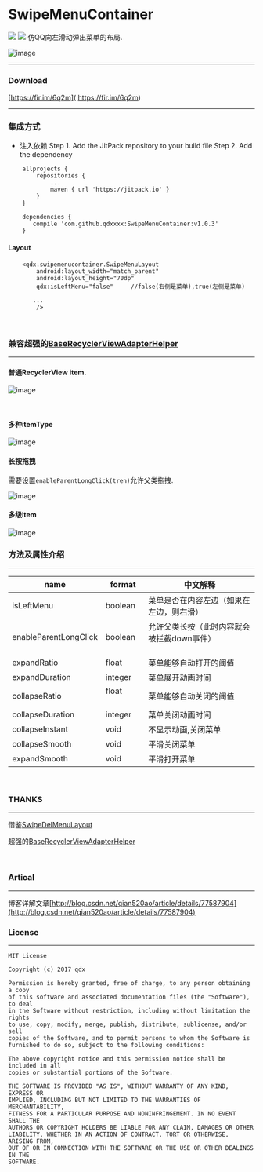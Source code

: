 # SwipeMenuContainer
[![](https://www.jitpack.io/v/qdxxxx/SwipeMenuContainer.svg)](https://www.jitpack.io/#qdxxxx/SwipeMenuContainer)
[![](https://badge.juejin.im/entry/59a97b39f265da24722fe004/likes.svg?style=flat)](https://juejin.im/user/57028e8f2e958a0059237a6b)
仿QQ向左滑动弹出菜单的布局.

 ![image](https://github.com/qdxxxx/SwipeMenuContainer/blob/master/appGif/demo.gif)
 
  ---
 ### Download
 [https://fir.im/6q2m]( https://fir.im/6q2m)
 
  ---
### 集成方式

 - 注入依赖
 Step 1. Add the JitPack repository to your build file
 Step 2. Add the dependency
```
	allprojects {
		repositories {
			...
			maven { url 'https://jitpack.io' }
		}
	}
```
```
	dependencies {
 	   compile 'com.github.qdxxxx:SwipeMenuContainer:v1.0.3'
	}
```

#### Layout
```
    <qdx.swipemenucontainer.SwipeMenuLayout
        android:layout_width="match_parent"
        android:layout_height="70dp"
        qdx:isLeftMenu="false"     //false(右侧是菜单),true(左侧是菜单)    
       ...
        />
```
<br/>

### 兼容超强的[BaseRecyclerViewAdapterHelper]( https://github.com/CymChad/BaseRecyclerViewAdapterHelper)
---

#### 普通RecyclerView item.
 ![image](https://github.com/qdxxxx/SwipeMenuContainer/blob/master/appGif/normal.gif)
 
 <br/>
 
#### 多种itemType
![image](https://github.com/qdxxxx/SwipeMenuContainer/blob/master/appGif/mulit.gif)
<br/>
  
#### 长按拖拽
需要设置```enableParentLongClick(tren)```允许父类拖拽.

![image](https://github.com/qdxxxx/SwipeMenuContainer/blob/master/appGif/drag.gif)
<br/>
   
#### 多级item
![image](https://github.com/qdxxxx/SwipeMenuContainer/blob/master/appGif/expandable.gif)
 <br/>
 

### 方法及属性介绍
---

name                   | format                  |中文解释
----                   |------                   |----
isLeftMenu             | boolean  		 |菜单是否在内容左边（如果在左边，则右滑）
enableParentLongClick  | boolean    		 |允许父类长按（此时内容就会被拦截down事件）                     
expandRatio            | float   		 |菜单能够自动打开的阈值
expandDuration 	       | integer     		 |菜单展开动画时间
collapseRatio          | float	      	         |菜单能够自动关闭的阈值
collapseDuration       | integer 		 |菜单关闭动画时间
collapseInstant	       | void                    |不显示动画,关闭菜单
collapseSmooth	       | void                    |平滑关闭菜单
expandSmooth	       | void                    |平滑打开菜单
<br/>


### THANKS
---
  借鉴[SwipeDelMenuLayout]( https://github.com/mcxtzhang/SwipeDelMenuLayout)
  
  超强的[BaseRecyclerViewAdapterHelper]( https://github.com/CymChad/BaseRecyclerViewAdapterHelper)


<br/>

### Artical
---

博客详解文章[http://blog.csdn.net/qian520ao/article/details/77587904](http://blog.csdn.net/qian520ao/article/details/77587904)



###  License
---

```
MIT License

Copyright (c) 2017 qdx

Permission is hereby granted, free of charge, to any person obtaining a copy
of this software and associated documentation files (the "Software"), to deal
in the Software without restriction, including without limitation the rights
to use, copy, modify, merge, publish, distribute, sublicense, and/or sell
copies of the Software, and to permit persons to whom the Software is
furnished to do so, subject to the following conditions:

The above copyright notice and this permission notice shall be included in all
copies or substantial portions of the Software.

THE SOFTWARE IS PROVIDED "AS IS", WITHOUT WARRANTY OF ANY KIND, EXPRESS OR
IMPLIED, INCLUDING BUT NOT LIMITED TO THE WARRANTIES OF MERCHANTABILITY,
FITNESS FOR A PARTICULAR PURPOSE AND NONINFRINGEMENT. IN NO EVENT SHALL THE
AUTHORS OR COPYRIGHT HOLDERS BE LIABLE FOR ANY CLAIM, DAMAGES OR OTHER
LIABILITY, WHETHER IN AN ACTION OF CONTRACT, TORT OR OTHERWISE, ARISING FROM,
OUT OF OR IN CONNECTION WITH THE SOFTWARE OR THE USE OR OTHER DEALINGS IN THE
SOFTWARE.
```



